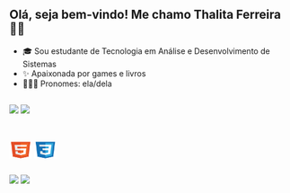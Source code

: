 ## Olá, seja bem-vindo! Me chamo Thalita Ferreira 👋🏼
- 🎓 Sou estudante de Tecnologia em Análise e Desenvolvimento de Sistemas
- ✨ Apaixonada por games e livros
- 👩🏼‍💻 Pronomes: ela/dela

##

<div>
  <img height="150cm" src="https://github-readme-stats.vercel.app/api?username=thwlita&show_icons=true&include_all_commits=true,prs&cache_seconds=86400&rank_icon=github&hide_border=true&theme=github_dark"/>
  <img height="150cm" src="https://github-readme-stats.vercel.app/api/top-langs/?username=thwlita&size_weight=0.5&count_weight=0.5&layout=compact&lang_count=8&hide_border=true&theme=github_dark"/>
</div>

##

<div style="display: inline_block"><br>
  <img align="center" alt="thwlita-HTML" height="30" width="40" src="https://raw.githubusercontent.com/devicons/devicon/master/icons/html5/html5-original.svg">
  <img align="center" alt="thwlita-CSS" height="30" width="40" src="https://raw.githubusercontent.com/devicons/devicon/master/icons/css3/css3-original.svg">
</div>

##

<div>
  <a href="mailto:ferreirathali@outlook.com"><img src="https://img.shields.io/badge/Gmail-D14836?style=for-the-badge&logo=gmail&logoColor=white" target="_blank"></a>
  <a href="https://www.linkedin.com/in/ferreirathali/" target="_blank"><img src="https://img.shields.io/badge/-LinkedIn-%230077B5?style=for-the-badge&logo=linkedin&logoColor=white" target="_blank"></a> 
</div>
